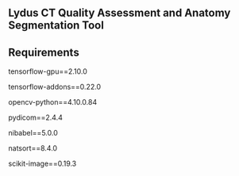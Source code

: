 ## Lydus CT Quality Assessment and Anatomy Segmentation Tool


## Requirements
tensorflow-gpu==2.10.0

tensorflow-addons==0.22.0

opencv-python==4.10.0.84

pydicom==2.4.4

nibabel==5.0.0

natsort==8.4.0

scikit-image==0.19.3
